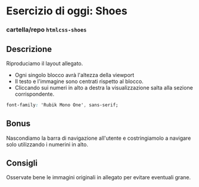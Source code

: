 # Esercizio di oggi: **Shoes**
### cartella/repo `htmlcss-shoes`
## Descrizione
Riproduciamo il layout allegato.
- Ogni singolo blocco avrà l'altezza della viewport
- Il testo e l'immagine sono centrati rispetto al blocco.
- Cliccando sui numeri in alto a destra la visualizzazione salta alla sezione corrispondente.

```css
font-family: 'Rubik Mono One', sans-serif;

```
## Bonus
Nascondiamo la barra di navigazione all'utente e costringiamolo a navigare solo utilizzando i numerini in alto.
## Consigli
Osservate bene le immagini originali in allegato per evitare eventuali grane.